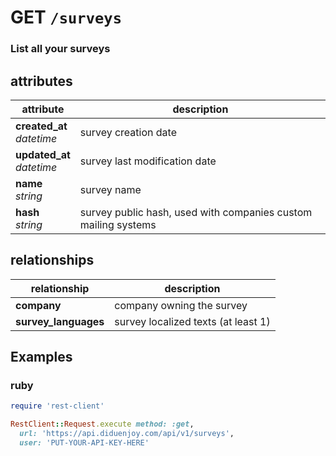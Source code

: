 # GET `/surveys`

### List all your surveys

## attributes

attribute          | description
------------- | -------------
__created_at__<br>_datetime_  | survey creation date
__updated_at__<br>_datetime_  | survey last modification date
__name__<br>_string_  | survey name
__hash__<br>_string_  | survey public hash, used with companies custom mailing systems

## relationships

relationship          |description
------------------------------ | -------------
__company__  | company owning the survey
__survey_languages__  | survey localized texts (at least 1)

## Examples

### ruby

```ruby
require 'rest-client'

RestClient::Request.execute method: :get,
  url: 'https://api.diduenjoy.com/api/v1/surveys',
  user: 'PUT-YOUR-API-KEY-HERE'
```